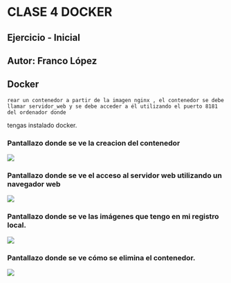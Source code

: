 # CLASE 4 DOCKER

## Ejercicio - Inicial

## Autor: Franco López

## Docker

	
	rear un contenedor a partir de la imagen nginx , el contenedor se debe llamar servidor_web y se debe acceder a él utilizando el puerto 8181 del ordenador donde
tengas instalado docker.


### Pantallazo donde se ve la creacion del contenedor 

![](https://commons.wikimedia.org/wiki/File:Proceso_del_contenedor.png)

### Pantallazo donde se ve el acceso al servidor web utilizando un navegador web

![](https://commons.wikimedia.org/wiki/File:Localhost8181.png)

### Pantallazo donde se ve las imágenes que tengo en mi registro local.

![](https://commons.wikimedia.org/wiki/File:Run_nginx.png)

### Pantallazo donde se ve cómo se elimina el contenedor.

![](https://commons.wikimedia.org/wiki/File:Proceso_de_eliminacion_del_contenedor.png)


